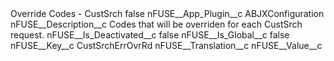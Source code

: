 <?xml version="1.0" encoding="UTF-8"?>
<CustomMetadata xmlns="http://soap.sforce.com/2006/04/metadata" xmlns:xsi="http://www.w3.org/2001/XMLSchema-instance" xmlns:xsd="http://www.w3.org/2001/XMLSchema">
    <label>Override Codes - CustSrch</label>
    <protected>false</protected>
    <values>
        <field>nFUSE__App_Plugin__c</field>
        <value xsi:type="xsd:string">ABJXConfiguration</value>
    </values>
    <values>
        <field>nFUSE__Description__c</field>
        <value xsi:type="xsd:string">Codes that will be overriden for each CustSrch request.</value>
    </values>
    <values>
        <field>nFUSE__Is_Deactivated__c</field>
        <value xsi:type="xsd:boolean">false</value>
    </values>
    <values>
        <field>nFUSE__Is_Global__c</field>
        <value xsi:type="xsd:boolean">false</value>
    </values>
    <values>
        <field>nFUSE__Key__c</field>
        <value xsi:type="xsd:string">CustSrchErrOvrRd</value>
    </values>
    <values>
        <field>nFUSE__Translation__c</field>
        <value xsi:nil="true"/>
    </values>
    <values>
        <field>nFUSE__Value__c</field>
        <value xsi:nil="true"/>
    </values>
</CustomMetadata>
